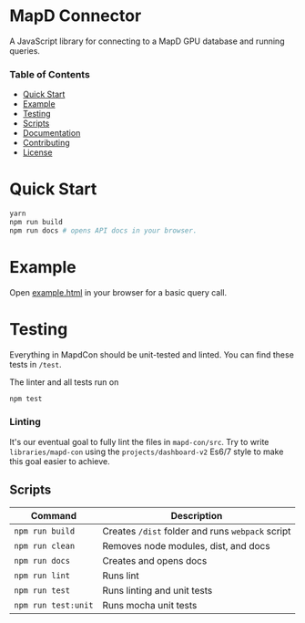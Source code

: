 # MapD Connector

A JavaScript library for connecting to a MapD GPU database and running queries.

### Table of Contents
- [Quick Start](#quick-start)
- [Example](#example)
- [Testing](#testing)
- [Scripts](#scripts)
- [Documentation](http://mapd.github.io/mapd-connector/docs/)
- [Contributing](.github/CONTRIBUTING.md)
- [License](LICENSE)

# Quick Start
```bash
yarn
npm run build
npm run docs # opens API docs in your browser.
```

# Example

Open [example.html](example.html) in your browser for a basic query call.

# Testing

Everything in MapdCon should be unit-tested and linted. You can find these tests in `/test`.

The linter and all tests run on
```bash
npm test
```

### Linting

It's our eventual goal to fully lint the files in `mapd-con/src`. Try to write `libraries/mapd-con` using the `projects/dashboard-v2` Es6/7 style to make this goal easier to achieve.

## Scripts

Command | Description
--- | ---
`npm run build` | Creates `/dist` folder and runs `webpack` script
`npm run clean` | Removes node modules, dist, and docs
`npm run docs` | Creates and opens docs
`npm run lint` | Runs lint
`npm run test` | Runs linting and unit tests
`npm run test:unit` | Runs mocha unit tests

